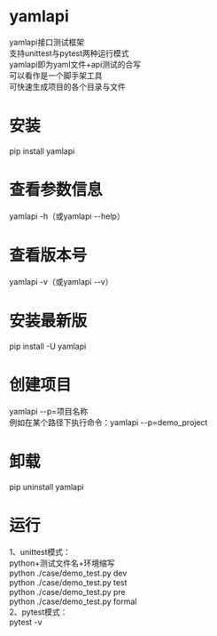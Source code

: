 # yamlapi  
yamlapi接口测试框架  
支持unittest与pytest两种运行模式  
yamlapi即为yaml文件+api测试的合写  
可以看作是一个脚手架工具  
可快速生成项目的各个目录与文件  

# 安装  
pip install yamlapi  

# 查看参数信息  
yamlapi -h（或yamlapi --help）  

# 查看版本号  
yamlapi -v（或yamlapi --v）  

# 安装最新版  
pip install -U yamlapi  

# 创建项目  
yamlapi --p=项目名称  
例如在某个路径下执行命令：yamlapi --p=demo_project  

# 卸载  
pip uninstall yamlapi  

# 运行  
1、unittest模式：  
python+测试文件名+环境缩写  
python ./case/demo_test.py dev  
python ./case/demo_test.py test  
python ./case/demo_test.py pre  
python ./case/demo_test.py formal  
2、pytest模式：  
pytest -v  
